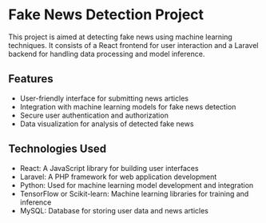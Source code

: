 # Fake News Detection Project

This project is aimed at detecting fake news using machine learning techniques. It consists of a React frontend for user interaction and a Laravel backend for handling data processing and model inference.

## Features

- User-friendly interface for submitting news articles
- Integration with machine learning models for fake news detection
- Secure user authentication and authorization
- Data visualization for analysis of detected fake news

## Technologies Used

- React: A JavaScript library for building user interfaces
- Laravel: A PHP framework for web application development
- Python: Used for machine learning model development and integration
- TensorFlow or Scikit-learn: Machine learning libraries for training and inference
- MySQL: Database for storing user data and news articles

